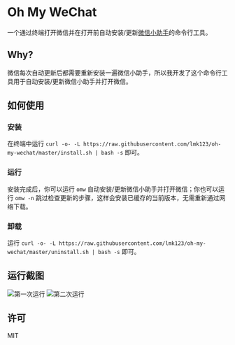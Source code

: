 # Oh My WeChat

一个通过终端打开微信并在打开前自动安装/更新[微信小助手](https://github.com/TKkk-iOSer/WeChatPlugin-MacOS)的命令行工具。

## Why?

微信每次自动更新后都需要重新安装一遍微信小助手，所以我开发了这个命令行工具用于自动安装/更新微信小助手并打开微信。

## 如何使用

### 安装

在终端中运行 `curl -o- -L https://raw.githubusercontent.com/lmk123/oh-my-wechat/master/install.sh | bash -s` 即可。

### 运行

安装完成后，你可以运行 `omw` 自动安装/更新微信小助手并打开微信；你也可以运行 `omw -n` 跳过检查更新的步骤，这样会安装已缓存的当前版本，无需重新通过网络下载。

### 卸载

运行 `curl -o- -L https://raw.githubusercontent.com/lmk123/oh-my-wechat/master/uninstall.sh | bash -s` 即可。

## 运行截图

![第一次运行](https://user-images.githubusercontent.com/5035625/40317415-fe3b55b2-5d53-11e8-8649-cf50fb4d4fef.png)
![第二次运行](https://user-images.githubusercontent.com/5035625/40317468-28c083a2-5d54-11e8-8c78-640f1e4e42a5.png)

## 许可

MIT
